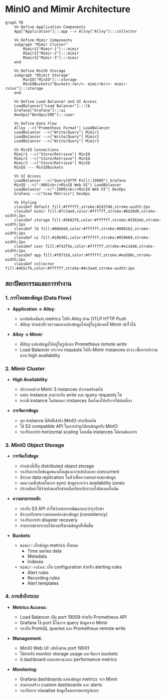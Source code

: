 # MinIO and Mimir Architecture

```mermaid
graph TB
    %% Define Application Components
    App["Application"]:::app --> Alloy["Alloy"]:::collector
    
    %% Define Mimir Components
    subgraph "Mimir Cluster"
        Mimir1["Mimir-1"]:::mimir
        Mimir2["Mimir-2"]:::mimir
        Mimir3["Mimir-3"]:::mimir
    end
    
    %% Define MinIO Storage
    subgraph "Object Storage"
        MinIO["MinIO"]:::storage
        MinIOBuckets["Buckets:<br/>- mimir<br/>- mimir-rules"]:::storage
    end
    
    %% Define Load Balancer and UI Access
    LoadBalancer["Load Balancer"]:::lb
    Grafana["Grafana"]:::ui
    DevOps["DevOps/SRE"]:::user
    
    %% Define Data Flow
    Alloy -->|"Prometheus Format"| LoadBalancer
    LoadBalancer -->|"Write/Query"| Mimir1
    LoadBalancer -->|"Write/Query"| Mimir2
    LoadBalancer -->|"Write/Query"| Mimir3
    
    %% MinIO Connections
    Mimir1 -->|"Store/Retrieve"| MinIO
    Mimir2 -->|"Store/Retrieve"| MinIO
    Mimir3 -->|"Store/Retrieve"| MinIO
    MinIO --- MinIOBuckets
    
    %% UI Access
    LoadBalancer -->|"Query(HTTP Pull):19009"| Grafana
    MinIO -->|":9001<br/>MinIO Web UI"| LoadBalancer
    LoadBalancer -->|":19001<br/>MinIO Web UI"| DevOps
    Grafana -->|"View Metrics"| DevOps
    
    %% Styling
    classDef default fill:#ffffff,stroke:#2d3748,stroke-width:2px
    classDef mimir fill:#7c3aed,color:#ffffff,stroke:#6d28d9,stroke-width:2px
    classDef storage fill:#3b82f6,color:#ffffff,stroke:#2563eb,stroke-width:2px
    classDef lb fill:#06b6d4,color:#ffffff,stroke:#0891b2,stroke-width:2px
    classDef ui fill:#10b981,color:#ffffff,stroke:#059669,stroke-width:2px
    classDef user fill:#f43f5e,color:#ffffff,stroke:#e11d48,stroke-width:2px
    classDef app fill:#f97316,color:#ffffff,stroke:#ea580c,stroke-width:2px
    classDef collector fill:#4b5cf6,color:#ffffff,stroke:#4c3aed,stroke-width:2px
```

## สถาปัตยกรรมและการทำงาน

### 1. การไหลของข้อมูล (Data Flow)

- **Application → Alloy**:
  - แอปพลิเคชันส่ง metrics ไปยัง Alloy ผ่าน OTLP HTTP Push
  - Alloy ทำหน้าที่รวบรวมและแปลงข้อมูลให้อยู่ในรูปแบบที่ Mimir เข้าใจได้

- **Alloy → Mimir**:
  - Alloy แปลงข้อมูลให้อยู่ในรูปแบบ Prometheus remote write
  - Load Balancer กระจาย requests ไปยัง Mimir instances ต่างๆ เพื่อการทำงานแบบ high availability

### 2. Mimir Cluster

- **High Availability**:
  - ประกอบด้วย Mimir 3 instances ทำงานพร้อมกัน
  - แต่ละ instance สามารถรับ write และ query requests ได้
  - หากมี instance ใดล้มเหลว instances อื่นยังคงให้บริการได้ต่อเนื่อง

- **การจัดการข้อมูล**:
  - ทุก instance มีสิทธิ์เข้าถึง MinIO เท่าเทียมกัน
  - ใช้ S3 compatible API ในการอ่าน/เขียนข้อมูลกับ MinIO
  - รองรับการทำ horizontal scaling โดยเพิ่ม instances ได้ตามต้องการ

### 3. MinIO Object Storage

- **การจัดเก็บข้อมูล**:
  - ทำหน้าที่เป็น distributed object storage
  - รองรับการเก็บข้อมูลขนาดใหญ่และการเข้าถึงแบบ concurrent
  - มีระบบ data replication ในตัวเพื่อความทนทานของข้อมูล
  - ลดความซับซ้อนในการ sync ข้อมูลระหว่าง availability zones
  - ประหยัดค่าใช้จ่ายด้านเครือข่ายเมื่อเทียบกับระบบไฟล์แบบดั้งเดิม

- **ความสามารถหลัก**:
  - รองรับ S3 API ทำให้ง่ายต่อการพัฒนาและบำรุงรักษา
  - มีระบบรักษาความสอดคล้องของข้อมูล (consistency)
  - รองรับการทำ disaster recovery
  - สามารถขยายระบบได้ตามปริมาณข้อมูลที่เพิ่มขึ้น

- **Buckets**:
  - `mimir`: เก็บข้อมูล metrics ทั้งหมด
    - Time series data
    - Metadata
    - Indexes
  - `mimir-rules`: เก็บ configuration สำหรับ alerting rules
    - Alert rules
    - Recording rules
    - Alert templates

### 4. การเข้าถึงระบบ

- **Metrics Access**:
  - Load Balancer เปิด port 19009 สำหรับ Prometheus API
  - Grafana ใช้ port นี้ในการ query ข้อมูลจาก Mimir
  - รองรับ PromQL queries และ Prometheus remote write

- **Management**:
  - MinIO Web UI: เข้าถึงผ่าน port 19001
  - ใช้สำหรับ monitor storage usage และจัดการ buckets
  - มี dashboard แสดงสถานะและ performance metrics

- **Monitoring**:
  - Grafana dashboards แสดงข้อมูล metrics จาก Mimir
  - สามารถสร้าง custom dashboards และ alerts
  - รองรับการ visualize ข้อมูลในหลากหลายรูปแบบ